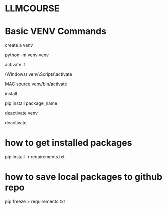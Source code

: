 # LLMCOURSE
# Basic VENV Commands 

create a venv 

python -m venv venv

activate it 

(Windows) venv\Scripts\activate

MAC source venv/bin/activate

install 

pip install package_name

deactivate venv 

deactivate


# how to get installed packages

pip install -r requirements.txt

# how to save local packages to github repo
pip freeze > requirements.txt

